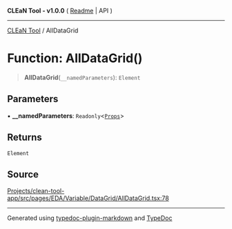 **CLEaN Tool - v1.0.0** ( [Readme](../README.md) \| API )

***

[CLEaN Tool](../exports.md) / AllDataGrid

# Function: AllDataGrid()

> **AllDataGrid**(`__namedParameters`): `Element`

## Parameters

▪ **\_\_namedParameters**: `Readonly`\<[`Props`](../interfaces/Props.md)\>

## Returns

`Element`

## Source

[Projects/clean-tool-app/src/pages/EDA/Variable/DataGrid/AllDataGrid.tsx:78](https://github.com/yuckyh/clean-tool-app/)

***

Generated using [typedoc-plugin-markdown](https://www.npmjs.com/package/typedoc-plugin-markdown) and [TypeDoc](https://typedoc.org/)
